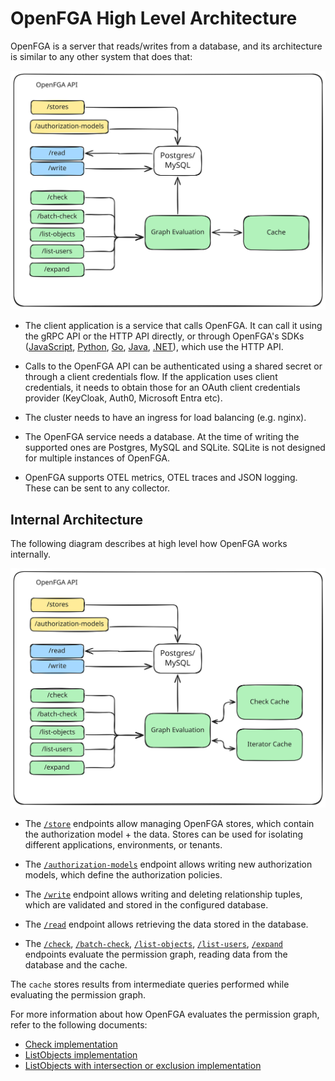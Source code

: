 # OpenFGA High Level Architecture

OpenFGA is a server that reads/writes from a database, and its architecture is similar to any other system that does that:

![basic_architecture](deployment.svg)

- The client application is a service that calls OpenFGA. It can call it using the gRPC API or the HTTP API directly, or through OpenFGA's SDKs ([JavaScript](https://github.com/openfga/js-sdk/), [Python](https://github.com/openfga/python-sdk/), [Go](https://github.com/openfga/go-sdk/), [Java](https://github.com/openfga/java-sdk/), [.NET](https://github.com/openfga/dotnet-sdk/)), which use the HTTP API.

- Calls to the OpenFGA API can be authenticated using a shared secret or through a client credentials flow. If the application uses client credentials, it needs to obtain those for an OAuth client credentials provider (KeyCloak, Auth0, Microsoft Entra etc). 
- The cluster needs to have an ingress for load balancing (e.g. nginx).
- The OpenFGA service needs a database. At the time of writing the supported ones are Postgres, MySQL and SQLite. SQLite is not designed for multiple instances of OpenFGA.
- OpenFGA supports OTEL metrics, OTEL traces and JSON logging. These can be sent to any collector.

## Internal Architecture

The following diagram describes at high level how OpenFGA works internally. 

![internals](internals.svg)

- The [`/store`](https://openfga.dev/api/service#/Stores/CreateStore) endpoints allow managing OpenFGA stores, which contain the authorization model + the data. Stores can be used for isolating different applications, environments, or tenants.

- The [`/authorization-models`](https://openfga.dev/api/service#/Authorization%20Models/WriteAuthorizationModel) endpoint allows writing new authorization models, which define the authorization policies.

 - The [`/write`](https://openfga.dev/api/service#/Relationship%20Tuples/Write) endpoint allows writing and deleting relationship tuples, which are validated and stored in the configured database.

- The [`/read`](https://openfga.dev/api/service#/Relationship%20Tuples/Read) endpoint allows retrieving the data stored in the database.

- The [`/check`](https://openfga.dev/api/service#/Relationship%20Queries/Check), [`/batch-check`](https://openfga.dev/api/service#/Relationship%20Queries/BatchCheck), [`/list-objects`](https://openfga.dev/api/service#/Relationship%20Queries/ListObjects), [`/list-users`](https://openfga.dev/api/service#/Relationship%20Queries/ListUsers), [`/expand`](https://openfga.dev/api/service#/Relationship%20Queries/Expand) endpoints evaluate the permission graph, reading data from the database and the cache.

The `cache` stores results from intermediate queries performed while evaluating the permission graph.

For more information about how OpenFGA evaluates the permission graph, refer to the following documents:

- [Check implementation](../check/README.md)
- [ListObjects implementation](../check/README.md)
- [ListObjects with intersection or exclusion implementation ](../list_objects/example_with_intersection_or_exclusion/example.md)
